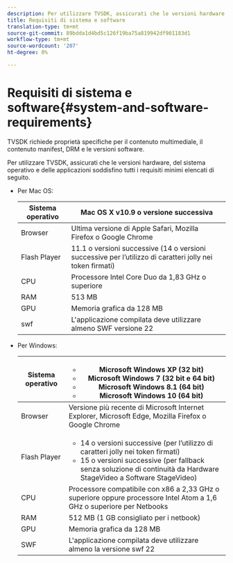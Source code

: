 ```yaml
---
description: Per utilizzare TVSDK, assicurati che le versioni hardware, del sistema operativo e delle applicazioni soddisfino tutti i requisiti minimi elencati di seguito.
title: Requisiti di sistema e software
translation-type: tm+mt
source-git-commit: 89bdda1d4bd5c126f19ba75a819942df901183d1
workflow-type: tm+mt
source-wordcount: '207'
ht-degree: 0%

---
```



# Requisiti di sistema e software{#system-and-software-requirements}

TVSDK richiede proprietà specifiche per il contenuto multimediale, il contenuto manifest, DRM e le versioni software.

Per utilizzare TVSDK, assicurati che le versioni hardware, del sistema operativo e delle applicazioni soddisfino tutti i requisiti minimi elencati di seguito.

<!--<a id="section_FD9C110E85BB483B869FBB94E5662710"></a>-->

* Per Mac OS:

   | Sistema operativo | Mac OS X v10.9 o versione successiva |
   |---|---|
   | Browser | Ultima versione di Apple Safari, Mozilla Firefox o Google Chrome |
   | Flash Player | 11.1 o versioni successive (14 o versioni successive per l’utilizzo di caratteri jolly nei token firmati) |
   | CPU | Processore Intel Core Duo da 1,83 GHz o superiore |
   | RAM | 513 MB |
   | GPU | Memoria grafica da 128 MB |
   | swf | L&#39;applicazione compilata deve utilizzare almeno SWF versione 22 |

* Per Windows:

   | Sistema operativo | <ul><li>Microsoft Windows XP (32 bit)</li><li>Microsoft Windows 7 (32 bit e 64 bit)</li><li>Microsoft Windows 8.1 (64 bit)</li><li>Microsoft Windows 10 (64 bit)</li></ul> |
   |---|---|
   | Browser | Versione più recente di Microsoft Internet Explorer, Microsoft Edge, Mozilla Firefox o Google Chrome |
   | Flash Player | <ul><li>14 o versioni successive (per l’utilizzo di caratteri jolly nei token firmati)</li><li>15 o versioni successive (per fallback senza soluzione di continuità da Hardware StageVideo a Software StageVideo)</li></ul> |
   | CPU | Processore compatibile con x86 a 2,33 GHz o superiore oppure processore Intel Atom a 1,6 GHz o superiore per Netbooks |
   | RAM | 512 MB (1 GB consigliato per i netbook) |
   | GPU | Memoria grafica da 128 MB |
   | SWF | L&#39;applicazione compilata deve utilizzare almeno la versione swf 22 |
